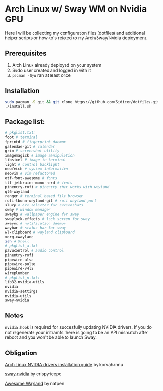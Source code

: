 # Arch Linux w/ Sway WM on Nvidia GPU

Here I will be collecting my configuration files (dotfiles) and additional helper scripts or how-to's related to my Arch/Sway/Nvidia deployment.

## Prerequisites

1. Arch Linux already deployed on your system
2. Sudo user created and logged in with it
3. `pacman -Syu` ran at least once

## Installation

```sh
sudo pacman -S git && git clone https://github.com/Sidicer/dotfiles.git && cd dotfiles
./install.sh
```

## Package list:

```sh
# pkglist.txt:
foot # terminal
fprintd # fingerprint daemon
galendae-git # calendar
grim # screenshot utility
imagemagick # image manipulation
libsixel # image in terminal
light # control backlight
neofetch # system information
neovim # vim refactored
otf-font-awesome # fonts
ttf-jetbrains-mono-nerd # fonts
pinentry-rofi # pinentry that works with wayland
qt6-wayland
ranger # terminal based file browser
rofi-lbonn-wayland-git # rofi wayland port
slurp # are selector for screenshots
sway # window manager
swaybg # wallpaper engine for sway
swaylock-effects # lock screen for sway
swaync # notification daemon
waybar # status bar for sway
wl-clipboard # wayland clipboard
xorg-xwayland
zsh # Shell
# pkglist_a.txt
pavucontrol # audio control
pinentry-rofi
pipewire-alsa
pipewire-pulse
pipewire-v4l2
wireplumber
# pkglist_n.txt:
lib32-nvidia-utils
nvidia
nvidia-settings
nvidia-utils
sway-nvidia
```

## Notes

`nvidia.hook` is required for succesfully updating NVIDIA drivers. If you do not regenerate your initramfs there is going to be an API mismatch after reboot and you won't be able to launch Sway.

## Obligation

[Arch Linux NVIDIA drivers installation guide](https://github.com/korvahannu/arch-nvidia-drivers-installation-guide) by korvahannu

[sway-nvidia](https://github.com/crispyricepc/sway-nvidia) by crispyricepc

[Awesome Wayland](https://github.com/natpen/awesome-wayland) by natpen

